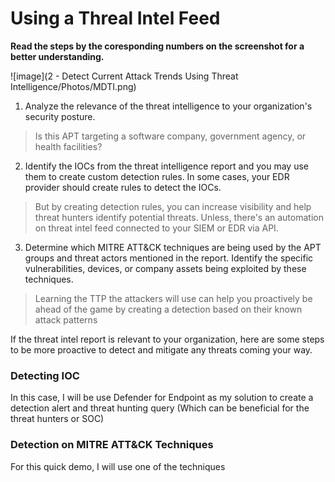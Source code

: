 # Using a Threal Intel Feed

**Read the steps by the coresponding numbers on the screenshot for a better understanding.**

![image](2 - Detect Current Attack Trends Using Threat Intelligence/Photos/MDTI.png)

1. Analyze the relevance of the threat intelligence to your organization's security posture.
  > Is this APT targeting a software company, government agency, or health facilities?
2. Identify the IOCs from the threat intelligence report and you may use them to create custom detection rules. In some cases, your EDR provider should create rules to detect the IOCs. 
  > But by creating detection rules, you can increase visibility and help threat hunters identify potential threats.  Unless, there's an automation on threat intel feed connected to your SIEM or EDR via API.
3. Determine which MITRE ATT&CK techniques are being used by the APT groups and threat actors mentioned in the report. Identify the specific vulnerabilities, devices, or company assets being exploited by these techniques.
  > Learning the TTP the attackers will use can help you proactively be ahead of the game by creating a detection based on their known attack patterns

If the threat intel report is relevant to your organization, here are some steps to be more proactive to detect and mitigate any threats coming your way.

### Detecting IOC

In this case, I will be use Defender for Endpoint as my solution to create a detection alert and threat hunting query (Which can be beneficial for the threat hunters or SOC) 

### Detection on MITRE ATT&CK Techniques 

For this quick demo, I will use one of the techniques 
